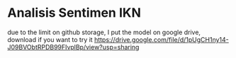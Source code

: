 # Analisis Sentimen IKN

due to the limit on github storage, I put the model on google drive, download if you want to try it
https://drive.google.com/file/d/1pUgCH1ny14-J09BVObtRPDB99FIvplBp/view?usp=sharing
